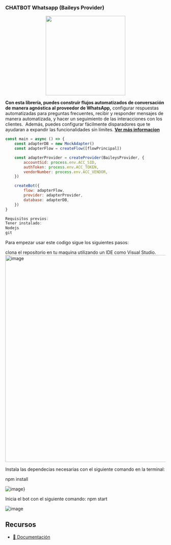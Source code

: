 ### CHATBOT Whatsapp (Baileys Provider)

<p align="center">
  <img width="250" src="https://i.imgur.com/Oauef6t.png">
</p>


**Con esta librería, puedes construir flujos automatizados de conversación de manera agnóstica al proveedor de WhatsApp,** configurar respuestas automatizadas para preguntas frecuentes, recibir y responder mensajes de manera automatizada, y hacer un seguimiento de las interacciones con los clientes.  Además, puedes configurar fácilmente disparadores que te ayudaran a expandir las funcionalidades sin límites. **[Ver más informacion](https://bot-whatsapp.netlify.app/)**

```js
const main = async () => {
    const adapterDB = new MockAdapter()
    const adapterFlow = createFlow([flowPrincipal])

    const adapterProvider = createProvider(BaileysProvider, {
        accountSid: process.env.ACC_SID,
        authToken: process.env.ACC_TOKEN,
        vendorNumber: process.env.ACC_VENDOR,
    })

    createBot({
        flow: adapterFlow,
        provider: adapterProvider,
        database: adapterDB,
    })
}

Requisitos previos:
Tener instalado: 
Nodejs
git


```
Para empezar usar este codigo sigue los siguientes pasos:

clona el repositorio en tu maquina utilizando un IDE como Visual Studio.
<img width="651" alt="image" src="https://github.com/Christian-Encalada/ChatBotPrevisora2/assets/115563495/31825213-8440-4901-a595-8d91e803767b">

Instala las dependecias necesarias con el siguiente comando en la terminal:

npm install

![image](https://github.com/Christian-Encalada/ChatBotPrevisora2/assets/115563495/84738a00-eacc-41b8-965c-2e6d3ae40cd7)}

Inicia el bot con el siguiente comando:
npm start

![image](https://github.com/Christian-Encalada/ChatBotPrevisora2/assets/115563495/3f5ccd88-1e15-48cd-8169-45a82463c74b)




## Recursos
- [📄 Documentación](https://bot-whatsapp.netlify.app/)
